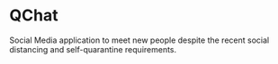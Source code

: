 # QChat
Social Media application to meet new people despite the recent social distancing and self-quarantine requirements.
